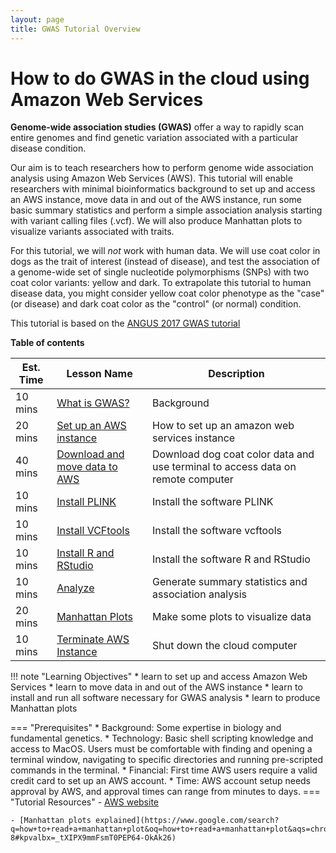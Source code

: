 ```yaml
---
layout: page
title: GWAS Tutorial Overview
---
```


How to do GWAS in the cloud using Amazon Web Services
=====================================================

**Genome-wide association studies (GWAS)** offer a way to rapidly scan entire genomes and find genetic variation associated with a particular disease condition.

Our aim is to teach researchers how to perform genome wide association analysis using Amazon Web Services (AWS). This tutorial will enable researchers with minimal bioinformatics background to set up and access an AWS instance, move data in and out of the AWS instance, run some basic summary statistics and perform a simple association analysis starting with variant calling files (.vcf). We will also produce Manhattan plots to visualize variants associated with traits.

For this tutorial, we will *not* work with human data. We will use coat color in dogs as the trait of interest (instead of disease), and test the association of a genome-wide set of single nucleotide polymorphisms (SNPs) with two coat color variants: yellow and dark. To extrapolate this tutorial to human disease data, you might consider yellow coat color phenotype as the "case" (or disease) and dark coat color as the "control" (or normal) condition.

This tutorial is based on the [ANGUS 2017 GWAS tutorial](https://angus.readthedocs.io/en/2017/GWAS.html)

**Table of contents**

| Est. Time| Lesson Name | Description|
| ---|--------|--------|
| 10 mins |[What is GWAS?](background.md)| Background                   
| 20 mins |[Set up an AWS instance](aws_instance_setup.md)|How to set up an amazon web services instance|
| 40 mins |[Download and move data to AWS](download_accessAWS.md) | Download dog coat color data and use terminal to access data on remote computer |
| 10 mins |[Install PLINK](plink_install.md)| Install the software PLINK |
| 10 mins |[Install VCFtools](vcftools_install.md) | Install the software vcftools |
| 10 mins |[Install R and RStudio](RStudio.md) | Install the software R and RStudio |
| 10 mins |[Analyze](analyze.md) | Generate summary statistics and association analysis |
| 20 mins |[Manhattan Plots](manhattan.md) | Make some plots to visualize data |
| 10 mins |[Terminate AWS Instance](terminate_aws.md) | Shut down the cloud computer |

!!! note "Learning Objectives"
    * learn to set up and access Amazon Web Services
    * learn to move data in and out of the AWS instance
    * learn to install and run all software necessary for GWAS analysis
    * learn to produce Manhattan plots

=== "Prerequisites"
    * Background: Some expertise in biology and fundamental genetics.
    * Technology: Basic shell scripting knowledge and access to MacOS. Users must be comfortable with finding and opening a terminal window, navigating to specific directories and running pre-scripted commands in the terminal.
    * Financial: First time AWS users require a valid credit card to set up an AWS account.
    * Time: AWS account setup needs approval by AWS, and approval times can range from minutes to days.
=== "Tutorial Resources"
    - [AWS website](http://aws.amazon.com/)

    - [Manhattan plots explained](https://www.google.com/search?q=how+to+read+a+manhattan+plot&oq=how+to+read+a+manhattan+plot&aqs=chrome..69i57.7911j0j4&sourceid=chrome&ie=UTF-8#kpvalbx=_tXIPX9mmFsmT0PEP64-OkAk26)
